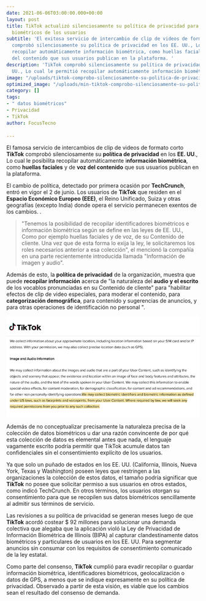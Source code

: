 ```yaml
---
date: 2021-06-06T03:00:00.000+00:00
layout: post
title: TikTok actualizó silenciosamente su política de privacidad para recopilar datos
  biométricos de los usuarios
subtitle: 'El exitosa servicio de intercambio de clip de videos de formato corto TikTok
  comprobó silenciosamente su política de privacidad en los EE. UU., Lo cual le permitió
  recopilar automáticamente información biométrica, como huellas faciales y de voz
  del contenido que sus usuarios publican en la plataforma. '
description: 'TikTok comprobó silenciosamente su política de privacidad en los EE.
  UU., Lo cual le permitió recopilar automáticamente información biométrica, '
image: "/uploads/tiktok-comprobo-silenciosamente-su-politica-de-privacidad-en-los-ee-uu-lo-cual-le-permitio-recopilar-automaticamente-informacion-biometrica.jpg"
optimized_image: "/uploads/min-tiktok-comprobo-silenciosamente-su-politica-de-privacidad-en-los-ee-uu-lo-cual-le-permitio-recopilar-automaticamente-informacion-biometrica.jpg"
category: []
tags:
- " datos biométricos"
- Privacidad
- TikTok
author: FocusTecno

---
```

El famosa servicio de intercambios de clip de videos de formato corto **TikTok** comprobó silenciosamente su **política de privacidad** en los **EE. UU**., Lo cual le posibilita recopilar automáticamente i**nformación biométrica**, como **huellas faciales** y de **voz del contenido** que sus usuarios publican en la plataforma.

El cambio de política, detectado por primera ocasión por **TechCrunch**, entró en vigor el 2 de junio. Los usuarios de **TikTok** que residen en el **Espacio Económico Europeo (EEE)**, el Reino Unificado, Suiza y otras geografías (excepto India) donde opera el servicio permanecen exentos de los cambios. .

> "Tenemos la posibilidad de recopilar identificadores biométricos e información biométrica según se define en las leyes de EE. UU., Como por ejemplo huellas faciales y de voz, de su Contenido de cliente. Una vez que de esta forma lo exija la ley, le solicitaremos los roles necesarios anterior a esa colección", el mencionó la compañía en una parte recientemente introducida llamada "Información de imagen y audio".

Además de esto, la **política de privacidad** de la organización, muestra que puede **recopilar información** acerca de "la naturaleza del **audio y el escrito** de los vocablos pronunciadas en su Contenido de cliente" para "habilitar efectos de clip de video especiales, para moderar el contenido, para **categorización demográfica**, para contenido y sugerencias de anuncios, y para otras operaciones de identificación no personal ".

![](/uploads/2-tiktok-comprobo-silenciosamente-su-politica-de-privacidad-en-los-ee-uu-lo-cual-le-permitio-recopilar-automaticamente-informacion-biometrica.jpg)

Además de no conceptualizar precisamente la naturaleza precisa de la colección de datos biométricos u dar una razón convincente de por qué esta colección de datos es elemental antes que nada, el lenguaje vagamente escrito podría permitir que TikTok acumule datos tan confidenciales sin el consentimiento explícito de los usuarios.

Ya que solo un puñado de estados en los EE. UU. (California, Illinois, Nueva York, Texas y Washington) poseen leyes que restringen a las organizaciones la colección de estos datos, el tamaño podría significar que **TikTok** no posee que solicitar permiso a sus usuarios en otros estados, como indicó TechCrunch. En otros términos, los usuarios otorgan su consentimiento para que se recopilen sus datos biométricos sencillamente al admitir sus términos de servicio.

 Las revisiones a su política de privacidad se generan meses luego de que **TikTok** acordó costear $ 92 millones para solucionar una demanda colectiva que alegaba que la aplicación violó la Ley de Privacidad de Información Biométrica de Illinois (BIPA) al capturar clandestinamente datos biométricos y particulares de usuarios en los EE. UU. Para segmentar anuncios sin consumar con los requisitos de consentimiento comunicado de la ley estatal.

Como parte del consenso, **TikTok** cumplió para evadir recopilar o guardar información biométrica, identificadores biométricos, geolocalización o datos de GPS, a menos que se indique expresamente en su política de privacidad. Observado a partir de esta visión, es viable que los cambios sean el resultado del consenso de demanda.